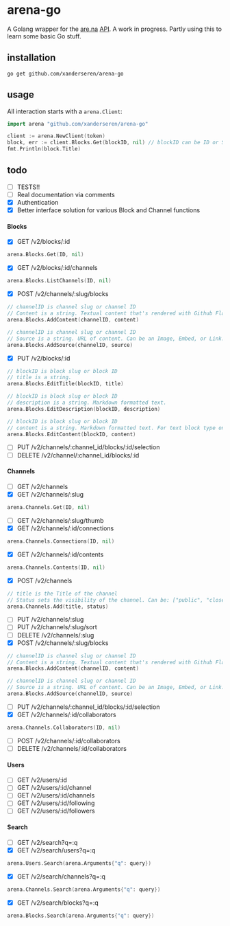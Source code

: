 # arena-go

A Golang wrapper for the [are.na](https://www.are.na/) [API](https://dev.are.na/documentation). A work in progress. Partly using this to learn some basic Go stuff.

## installation

    go get github.com/xanderseren/arena-go

## usage

All interaction starts with a `arena.Client`:

```Go
import arena "github.com/xanderseren/arena-go"

client := arena.NewClient(token)
block, err := client.Blocks.Get(blockID, nil) // blockID can be ID or Slug
fmt.Println(block.Title)

```    

## todo

- [ ] TESTS!!
- [ ] Real documentation via comments
- [x] Authentication
- [x] Better interface solution for various Block and Channel functions

#### Blocks
- [x] GET /v2/blocks/:id
```Go
arena.Blocks.Get(ID, nil)
```    
- [x] GET /v2/blocks/:id/channels
```Go
arena.Blocks.ListChannels(ID, nil)
```
- [x] POST /v2/channels/:slug/blocks
```Go
// channelID is channel slug or channel ID
// Content is a string. Textual content that's rendered with Github Flavored Markdown.
arena.Blocks.AddContent(channelID, content)

// channelID is channel slug or channel ID
// Source is a string. URL of content. Can be an Image, Embed, or Link.
arena.Blocks.AddSource(channelID, source)
```
- [x] PUT /v2/blocks/:id
```Go
// blockID is block slug or block ID
// title is a string.
arena.Blocks.EditTitle(blockID, title)

// blockID is block slug or block ID
// description is a string. Markdown formatted text.
arena.Blocks.EditDescription(blockID, description)

// blockID is block slug or block ID
// content is a string. Markdown formatted text. For text block type only.
arena.Blocks.EditContent(blockID, content)

```
- [ ] PUT /v2/channels/:channel_id/blocks/:id/selection
- [ ] DELETE /v2/channel/:channel_id/blocks/:id

#### Channels
- [ ] GET /v2/channels
- [x] GET /v2/channels/:slug
```Go
arena.Channels.Get(ID, nil)
```
- [ ] GET /v2/channels/:slug/thumb
- [x] GET /v2/channels/:id/connections
```Go
arena.Channels.Connections(ID, nil)
```
- [x] GET /v2/channels/:id/contents
```Go
arena.Channels.Contents(ID, nil)
```
- [x] POST /v2/channels
```Go
// title is the Title of the channel
// Status sets the visibility of the channel. Can be: ["public", "closed", "private"]
arena.Channels.Add(title, status)
```
- [ ] PUT /v2/channels/:slug
- [ ] PUT /v2/channels/:slug/sort
- [ ] DELETE /v2/channels/:slug
- [x] POST /v2/channels/:slug/blocks
```Go
// channelID is channel slug or channel ID
// Content is a string. Textual content that's rendered with Github Flavored Markdown.
arena.Blocks.AddContent(channelID, content)

// channelID is channel slug or channel ID
// Source is a string. URL of content. Can be an Image, Embed, or Link.
arena.Blocks.AddSource(channelID, source)
```
- [ ] PUT /v2/channels/:channel_id/blocks/:id/selection
- [x] GET /v2/channels/:id/collaborators
```Go
arena.Channels.Collaborators(ID, nil)
```
- [ ] POST /v2/channels/:id/collaborators
- [ ] DELETE /v2/channels/:id/collaborators

#### Users
- [ ] GET /v2/users/:id
- [ ] GET /v2/users/:id/channel
- [ ] GET /v2/users/:id/channels
- [ ] GET /v2/users/:id/following
- [ ] GET /v2/users/:id/followers

#### Search
- [ ] GET /v2/search?q=:q
- [x] GET /v2/search/users?q=:q
```Go
arena.Users.Search(arena.Arguments{"q": query})
```
- [x] GET /v2/search/channels?q=:q
```Go
arena.Channels.Search(arena.Arguments{"q": query})
```
- [x] GET /v2/search/blocks?q=:q
```Go
arena.Blocks.Search(arena.Arguments{"q": query})
```
